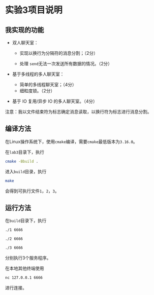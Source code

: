 # 实验3项目说明

## 我实现的功能

- 双人聊天室：

  - 实现以换行为分隔符的消息分割；（2分）

  - 处理 `send`无法一次发送所有数据的情况。（2分）

- 基于多线程的多人聊天室：
  - 简单的多线程聊天室；（4分）
  - 细粒度锁。（2分）

- 基于 IO 复用/异步 IO 的多人聊天室。（4分）

注意：我以文件结束符为标志确定消息读取，以换行符为标志进行消息分割。

## 编译方法

在Linux操作系统下，使用`cmake`编译，需要`cmake`最低版本为`3.16.0`。

在`lab3`目录下，执行

```bash
cmake -Bbuild .
```

进入`build`目录，执行

```bash
make
```

会得到可执行文件`1`，`2`，`3`。

## 运行方法

在`build`目录下，执行

```bash
./1 6666
```

```bash
./2 6666
```

```bash
./3 6666
```

分别执行3个服务程序。

在本地其他终端使用

```bash
nc 127.0.0.1 6666
```

进行连接。